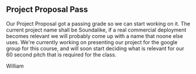 Project Proposal Pass
------------------
Our Project Proposal got a passing grade so we can start working on it. The current project name shall be Soundalike, if a real commercial deployment becomes relevant we will probably come up with a name that noone else uses. We're currently working on presenting our project for the google group for this course, and will soon start deciding what is relevant for our 60 second pitch that is required for the class.

William
